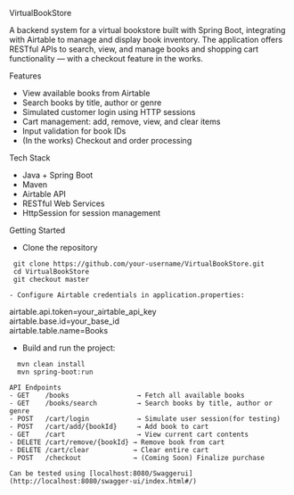 VirtualBookStore

A backend system for a virtual bookstore built with Spring Boot, integrating with Airtable to manage and display book inventory. The application offers RESTful APIs to search, view, and manage books and shopping cart functionality — with a checkout feature in the works.

Features
- View available books from Airtable
- Search books by title, author or genre
- Simulated customer login using HTTP sessions
- Cart management: add, remove, view, and clear items
- Input validation for book IDs
- (In the works) Checkout and order processing

Tech Stack
- Java + Spring Boot
- Maven
- Airtable API
- RESTful Web Services
- HttpSession for session management


Getting Started
- Clone the repository
```
 git clone https://github.com/your-username/VirtualBookStore.git
 cd VirtualBookStore
 git checkout master

- Configure Airtable credentials in application.properties:
```
  airtable.api.token=your_airtable_api_key  
  airtable.base.id=your_base_id  
  airtable.table.name=Books

- Build and run the project:
```
  mvn clean install
  mvn spring-boot:run

API Endpoints
- GET    /books                 → Fetch all available books  
- GET    /books/search          → Search books by title, author or genre  
- POST   /cart/login            → Simulate user session(for testing)  
- POST   /cart/add/{bookId}     → Add book to cart  
- GET    /cart                  → View current cart contents  
- DELETE /cart/remove/{bookId} → Remove book from cart  
- DELETE /cart/clear           → Clear entire cart  
- POST   /checkout             → (Coming Soon) Finalize purchase  

Can be tested using [localhost:8080/Swaggerui](http://localhost:8080/swagger-ui/index.html#/)
